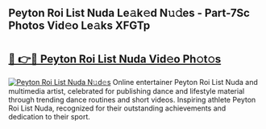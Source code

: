 ## Peyton Roi List Nuda Le𝚊k𝚎d N𝚞𝚍es - Part-7Sc Photos Vid𝚎o Le𝚊ks XFGTp

# <h2><a href="http://fbdbm69.evod.top/?m=Peyton+Roi+List+Nuda">🔗 👉🔴 Peyton Roi List Nuda Vid𝚎o Ph𝚘t𝚘s</a></h2>

[![Peyton Roi List Nuda N𝚞d𝚎s](https://i.imgur.com/8V9OHl7.gif)](http://fbdbm69.evod.top/?m=Peyton+Roi+List+Nuda)
Online entertainer Peyton Roi List Nuda and multimedia artist, celebrated for publishing dance and lifestyle material through trending dance routines and short videos. Inspiring athlete Peyton Roi List Nuda, recognized for their outstanding achievements and dedication to their sport. 
